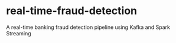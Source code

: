 # real-time-fraud-detection
A real-time banking fraud detection pipeline using Kafka and Spark Streaming
